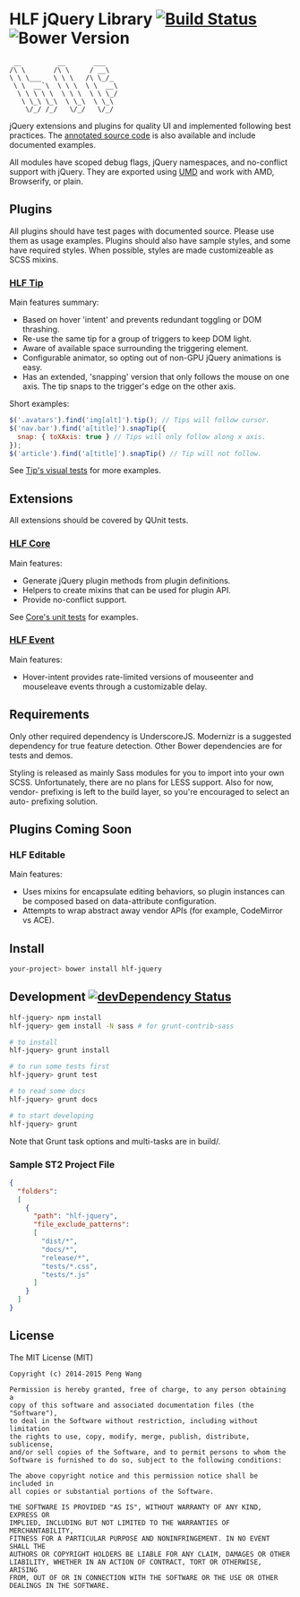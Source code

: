 # HLF jQuery Library [![Build Status](https://travis-ci.org/hlfcoding/hlf-jquery.svg?branch=master)](https://travis-ci.org/hlfcoding/hlf-jquery) ![Bower Version](https://img.shields.io/bower/v/hlf-jquery.svg)

     __         __       ___
    /\ \       /\ \     / __\
    \ \ \___   \ \ \   /\ \_/_
     \ \  __`\  \ \ \  \ \  __\
      \ \ \ \ \  \ \ \  \ \ \_/
       \ \_\ \_\  \ \_\  \ \_\
        \/_/ /_/   \/_/   \/_/

jQuery extensions and plugins for quality UI and implemented following best
practices. The [annotated source code][] is also available and include
documented examples.

All modules have scoped debug flags, jQuery namespaces, and no-conflict support
with jQuery. They are exported using [UMD]() and work with AMD, Browserify, or
plain.

## Plugins

All plugins should have test pages with documented source. Please use them as
usage examples. Plugins should also have sample styles, and some have required
styles. When possible, styles are made customizeable as SCSS mixins.

### [HLF Tip][]

Main features summary:

- Based on hover 'intent' and prevents redundant toggling or DOM thrashing.
- Re-use the same tip for a group of triggers to keep DOM light.
- Aware of available space surrounding the triggering element.
- Configurable animator, so opting out of non-GPU jQuery animations is easy.
- Has an extended, 'snapping' version that only follows the mouse on one axis.
  The tip snaps to the trigger's edge on the other axis.

Short examples:

```js
$('.avatars').find('img[alt]').tip(); // Tips will follow cursor.
$('nav.bar').find('a[title]').snapTip({
  snap: { toXAxis: true } // Tips will only follow along x axis.
});
$('article').find('a[title]').snapTip() // Tip will not follow.
```

See [Tip's visual tests][] for more examples.

## Extensions

All extensions should be covered by QUnit tests.

### [HLF Core][]

Main features:

- Generate jQuery plugin methods from plugin definitions.
- Helpers to create mixins that can be used for plugin API.
- Provide no-conflict support.

See [Core's unit tests][] for examples.

### [HLF Event][]

Main features:

- Hover-intent provides rate-limited versions of mouseenter and mouseleave 
  events through a customizable delay.

## Requirements

Only other required dependency is UnderscoreJS. Modernizr is a suggested
dependency for true feature detection. Other Bower dependencies are for tests
and demos.

Styling is released as mainly Sass modules for you to import into your own SCSS.
Unfortunately, there are no plans for LESS support. Also for now, vendor-
prefixing is left to the build layer, so you're encouraged to select an auto-
prefixing solution.

## Plugins Coming Soon

### HLF Editable

Main features:

- Uses mixins for encapsulate editing behaviors, so plugin instances can be
  composed based on data-attribute configuration. 
- Attempts to wrap abstract away vendor APIs (for example, CodeMirror vs ACE).

## Install

```bash
your-project> bower install hlf-jquery
```

## Development [![devDependency Status](https://david-dm.org/hlfcoding/hlf-jquery/dev-status.svg)](https://david-dm.org/cdnjs/cdnjs#info=devDependencies)

```bash
hlf-jquery> npm install
hlf-jquery> gem install -N sass # for grunt-contrib-sass

# to install
hlf-jquery> grunt install

# to run some tests first
hlf-jquery> grunt test

# to read some docs
hlf-jquery> grunt docs

# to start developing
hlf-jquery> grunt
```

Note that Grunt task options and multi-tasks are in build/.

### Sample ST2 Project File

```json
{
  "folders":
  [
    {
      "path": "hlf-jquery",
      "file_exclude_patterns":
      [
        "dist/*",
        "docs/*",
        "release/*",
        "tests/*.css",
        "tests/*.js"
      ]
    }
  ]
}
```

## License

The MIT License (MIT)

    Copyright (c) 2014-2015 Peng Wang

    Permission is hereby granted, free of charge, to any person obtaining a
    copy of this software and associated documentation files (the "Software"),
    to deal in the Software without restriction, including without limitation
    the rights to use, copy, modify, merge, publish, distribute, sublicense,
    and/or sell copies of the Software, and to permit persons to whom the
    Software is furnished to do so, subject to the following conditions:

    The above copyright notice and this permission notice shall be included in
    all copies or substantial portions of the Software.

    THE SOFTWARE IS PROVIDED "AS IS", WITHOUT WARRANTY OF ANY KIND, EXPRESS OR
    IMPLIED, INCLUDING BUT NOT LIMITED TO THE WARRANTIES OF MERCHANTABILITY,
    FITNESS FOR A PARTICULAR PURPOSE AND NONINFRINGEMENT. IN NO EVENT SHALL THE
    AUTHORS OR COPYRIGHT HOLDERS BE LIABLE FOR ANY CLAIM, DAMAGES OR OTHER
    LIABILITY, WHETHER IN AN ACTION OF CONTRACT, TORT OR OTHERWISE, ARISING
    FROM, OUT OF OR IN CONNECTION WITH THE SOFTWARE OR THE USE OR OTHER
    DEALINGS IN THE SOFTWARE.

[UMD]: https://github.com/umdjs/umd
[annotated source code]: http://hlfcoding.github.io/hlf-jquery/docs/index.html
[HLF Tip]: http://hlfcoding.github.io/hlf-jquery/docs/src/js/jquery.hlf.tip.html
[Tip's visual tests]: http://hlfcoding.github.io/hlf-jquery/tests/tip.visual.html
[HLF Core]: http://hlfcoding.github.io/hlf-jquery/docs/src/js/jquery.extension.hlf.core.html
[Core's unit tests]: http://localhost/hlf-jquery/tests/core.unit.html
[HLF Event]: http://hlfcoding.github.io/hlf-jquery/docs/src/js/jquery.extension.hlf.event.html
[HLF Editable]: http://hlfcoding.github.io/hlf-jquery/docs/src/js/jquery.hlf.editable.html
[Editable's visual tests]: http://hlfcoding.github.io/hlf-jquery/tests/editable.visual.html
